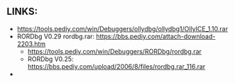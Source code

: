 
## LINKS:
* https://tools.pediy.com/win/Debuggers/ollydbg/ollydbg1/OllyICE_1.10.rar
* RORDbg V0.29 rordbg.rar: https://bbs.pediy.com/attach-download-2203.htm
  * https://tools.pediy.com/win/Debuggers/RORDbg/rordbg.rar
  * RORDbg V0.25: https://bbs.pediy.com/upload/2006/8/files/rordbg.rar_116.rar
* 
